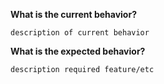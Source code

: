 **What is the current behavior?**

`description of current behavior`

**What is the expected behavior?**

`description required feature/etc` 

<!-- 
What type of issue is this ? Make sure to tag the issue using one of the available types: bug, enhancement, feature-request, question, regression.

Have a QUESTION? Please ask in gitter before opening an issue.

If you think you have found a _new_ issue that hasn't already been reported or fixed in HEAD, please complete the template above.
-->
